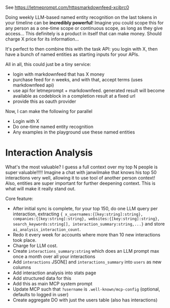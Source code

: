 See https://letmeprompt.com/httpsmarkdownfeed-xcibrc0

Doing weekly LLM-based named entity recognition on the last tokens in your timeline can be **incredibly powerful**! Imagine you could scope this for any person as a one-time scope or continuous scope, as long as they give access... This definitely is a product in itself that can make money. Should charge X price for its information...

It's perfect to then combine this with the task API: you login with X, then have a bunch of named entities as starting inputs for your APIs.

All in all, this could just be a tiny service:

- login with markdownfeed that has X money
- purchase feed for n weeks, and with that, accept terms (uses markdownfeed api)
- use api for letmeprompt + markdownfeed. generated result will become available as codeblock in a completion result at a fixed url
- provide this as oauth provider

Now, I can make the following for parallel

- Login with X
- Do one-time named entity recognition
- Any examples in the playground use these named entities

# Interaction Analysis

What's the most valuable? I guess a full context over my top N people is super valuable!!!!! Imagine a chat with janwilmake that knows his top 50 interactions very well, allowing it to use tool of another person context! Also, entities are super important for further deepening context. This is what will make it really stand out.

Core feature:

- After initial sync is complete, for your top 150, do one LLM query per interaction, extracting `{ x_usernames:{[key:string]:string}, companies:{[key:string]:string}, websites:{[key:string]:string}, search_keywords:string[], interaction_summary:string,...}` and store `ai_analysis_interaction_count`.
- Redo it every week for accounts where more than 10 new interactions took place.
- Charge for LLM cost.
- Create `interactions_summary:string` which does an LLM prompt max once a month over all your interactions
- Add `interactions` JSON[] and `interactions_summary` into `users` as new columns
- Add interaction analysis into stats page
- Add structured data for this
- Add this as main MCP system prompt
- Update MCP such that `?username` is `.well-known/mcp-config` (optional, defaults to logged in user)
- Create aggregate DO with just the users table (also has interactions)

